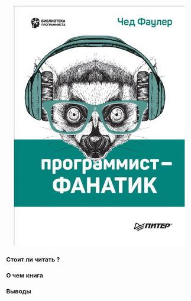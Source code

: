 <p align="center">
  <img src="https://github.com/TabulaWeb/Book/blob/main/books/image/prog-fan.jpg" height="650px" wight="100%">
</p>

<h3>Стоит ли читать ?</h3>

<h3>О чем книга</h3>

<h3>Выводы</h3>
